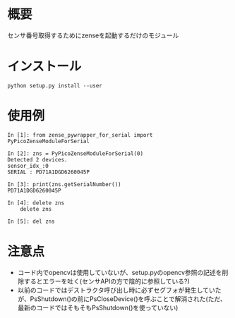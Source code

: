 # 概要
センサ番号取得するためにzenseを起動するだけのモジュール

# インストール
```
python setup.py install --user
```

# 使用例
```
In [1]: from zense_pywrapper_for_serial import PyPicoZenseModuleForSerial

In [2]: zns = PyPicoZenseModuleForSerial(0)
Detected 2 devices.
sensor_idx_:0
SERIAL : PD71A1DGD6260045P

In [3]: print(zns.getSerialNumber())
PD71A1DGD6260045P

In [4]: delete zns
    delete zns

In [5]: del zns
```

# 注意点
 - コード内でopencvは使用していないが、setup.pyのopencv参照の記述を削除するとエラーを吐く(センサAPIの方で陰的に参照している?)
 - 以前のコードではデストラクタ呼び出し時に必ずセグフォが発生していたが、PsShutdown()の前にPsCloseDevice()を呼ぶことで解消された(ただ、最新のコードではそもそもPsShutdown()を使っていない)